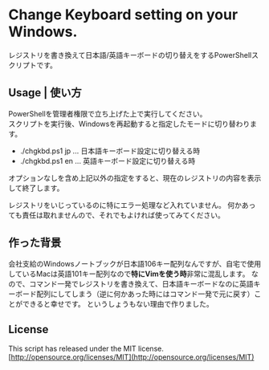 # Change Keyboard setting on your Windows.
レジストリを書き換えて日本語/英語キーボードの切り替えをするPowerShellスクリプトです。  

## Usage | 使い方
PowerShellを管理者権限で立ち上げた上で実行してください。  
スクリプトを実行後、Windowsを再起動すると指定したモードに切り替わります。  

- ./chgkbd.ps1 jp ... 日本語キーボード設定に切り替える時  
- ./chgkbd.ps1 en ... 英語キーボード設定に切り替える時  

オプションなしを含め上記以外の指定をすると、現在のレジストリの内容を表示して終了します。  

レジストリをいじっているのに特にエラー処理など入れていません。
何かあっても責任は取れませんので、それでもよければ使ってみてください。  

## 作った背景
会社支給のWindowsノートブックが日本語106キー配列なんですが、自宅で使用しているMacは英語101キー配列なので**特にVimを使う時**非常に混乱します。
なので、コマンド一発でレジストリを書き換えて、日本語キーボードなのに英語キーボード配列にしてしまう（逆に何かあった時にはコマンド一発で元に戻す）ことができると幸せです。
というしょうもない理由で作りました。  

## License
This script has released under the MIT license.  
[http://opensource.org/licenses/MIT](http://opensource.org/licenses/MIT)

